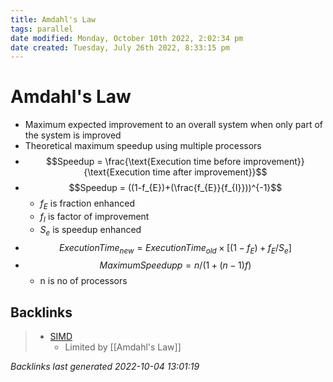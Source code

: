 ```yaml
---
title: Amdahl's Law
tags: parallel
date modified: Monday, October 10th 2022, 2:02:34 pm
date created: Tuesday, July 26th 2022, 8:33:15 pm
---
```


# Amdahl's Law
- Maximum expected improvement to an overall system when only part of the system is improved
- Theoretical maximum speedup using multiple processors
- $$Speedup = \frac{\text{Execution time before improvement}}{\text{Execution time after improvement}}$$
- $$Speedup = ((1-f_{E})+(\frac{f_{E}}{f_{I}}))^{-1}$$
	- $f_E$ is fraction enhanced
	- $f_{I}$ is factor of improvement
	- $S_{e}$ is speedup enhanced
- $$ExecutionTime_{new} = ExecutionTime_{old}\times [(1-f_{E})+f_{E}/S_{e}]$$
- $$MaximumSpeedupp = n/(1+(n-1)f )$$
	- n is no of processors

## Backlinks
> - [SIMD](SIMD.md)
>   - Limited by [[Amdahl's Law]]

_Backlinks last generated 2022-10-04 13:01:19_
